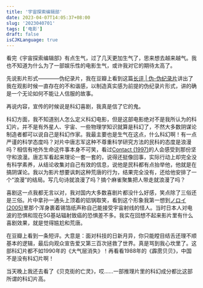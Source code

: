 ```yaml
---
title: '宇宙探索编辑部'
date: 2023-04-07T14:05:37+08:00
slug: '2023040701'
tags: ['电影']
draft: false
isCJKLanguage: true
---
```

看完《宇宙探索编辑部》有点生气，过了几天更加生气了，思来想去越来越气。我也不知道为什么为了一部娱乐性的电影生气，或许我对它的期待太高了。

先说影片形式————伪纪录片，我在豆瓣上看到这篇[长评 | 伪-伪纪录片][]讲出了我在观影时候一直存在的不和谐感，以制造真实感为前提的伪纪录片形式，讲的确是一个无论如何不能让人信服的故事。

再说内容，宣传的时候说是科幻喜剧，我真是信了它的鬼。

科幻方面，我不知道别人怎么定义科幻电影，但是这部电影绝对不是我所认为的科幻片。并不是有外星人、宇宙、一些物理学知识就算是科幻了，不然大多数阴谋论制造者都可以说自己是科幻作家。我最主要也是生气在这点，什么科幻啊！有一点严谨的科学态度吗？对片中唐志军这种不尊重科学研究方法的民科的态度是浪漫吗？相信有地外生命这件事本身不可笑，看过[Contact (1997)][]的人会感受到那份坚守和浪漫。唐志军看起来理论一套一套的，说得还挺像回事，实际行动上却完全没有科学素养，从结论收集对自己有效的信息，说他是民科都有点抬举他，他就是在搞阴谋论。我以为影片想要讽刺这种荒唐的行为，结果完全没有，还给他安排了一个“浪漫”的结局。写几句诗就浪漫了吗？搞个麻雀聚集把人带走就浪漫了吗？

喜剧这一点我都无言以对，我对国内大多数喜剧片都没什么好感，笑点除了三俗还是三俗。片中拿孙一通头上顶着的铝锅取笑，看到这个形象我第一想到[ノロイ (2005)][]里那个浑身裹着锡箔纸声称自己能接受宇宙射线的怪人。当时日本人对电波的恐惧和现在5G基站辐射致癌的恐惧差不多。我实在回想不起来影片里有什么喜剧效果，就是觉得尴尬和荒唐。

在豆瓣上看到一条短评。大意是：面对科技的日新月异，你只能瞠目结舌还理不顺基本的逻辑，最后向观众宣告爱又第三百次拯救了世界。真是骂到我心坎里了。这部科幻片都不如1990年的《大气层消失》！再看看1988年的《霹雳贝贝》，中国不是没有科幻片啊！

当天晚上我还去看了《贝克街的亡灵》，哎……一部推理片里的科幻成分都比这部所谓的科幻片高。

[长评 | 伪-伪纪录片]:https://movie.douban.com/review/15083066/

[Contact (1997)]:https://letterboxd.com/film/contact/details/

[ノロイ (2005)]:https://letterboxd.com/film/noroi-the-curse/
